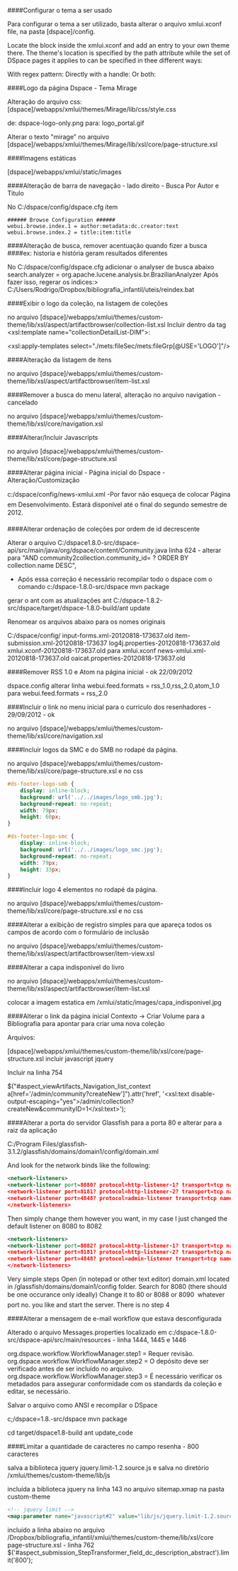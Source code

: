 ####Configurar o tema a ser usado

Para configurar o tema a ser utilizado, basta alterar o arquivo xmlui.xconf file, na pasta [dspace]/config.

Locate the <themes> block inside the xmlui.xconf and add an entry to your own theme there. The theme's location is specified by the path attribute while the set of DSpace pages it applies to can be specified in thee different ways:

With regex pattern: <theme name=" Theme's name" regex="community-list" path=" YourThemeDir /"/>
Directly with a handle: <theme name=" Theme's name" handle="123456789/42" path=" YourThemeDir /"/>
Or both: <theme name=" Theme's name" regex="browse-title^" handle="123456789/42" path=" YourThemeDir /"/>


####Logo da página Dspace - Tema Mirage

Alteração do arquivo css: [dspace]/webapps/xmlui/themes/Mirage/lib/css/style.css

de: dspace-logo-only.png 
para: logo_portal.gif

Alterar o texto "mirage" no arquivo
[dspace]/webapps/xmlui/themes/Mirage/lib/xsl/core/page-structure.xsl


####Imagens estáticas

[dspace]/webapps/xmlui/static/images


####Alteração de barra de navegação - lado direito - Busca Por Autor e Titulo

No C:/dspace/config/dspace.cfg item 

```
###### Browse Configuration ######
webui.browse.index.1 = author:metadata:dc.creator:text
webui.browse.index.2 = title:item:title
```



####Alteração de busca, remover acentuação quando fizer a busca
####ex: historia e história geram resultados diferentes

No C:/dspace/config/dspace.cfg adicionar o analyser de busca abaixo
search.analyzer = org.apache.lucene.analysis.br.BrazilianAnalyzer
Após fazer isso, regerar os indices:> C:/Users/Rodrigo/Dropbox/bibliografia_infantil/uteis/reindex.bat


####Exibir o logo da coleção, na listagem de coleções

no arquivo [dspace]/webapps/xmlui/themes/custom-theme/lib/xsl/aspect/artifactbrowser/collection-list.xsl
Incluir dentro da tag <xsl:template name="collectionDetailList-DIM">:

<!-- Generate the logo, if present, from the file section -->
<xsl:apply-templates select="./mets:fileSec/mets:fileGrp[@USE='LOGO']"/>


####Alteração da listagem de itens

no arquivo [dspace]/webapps/xmlui/themes/custom-theme/lib/xsl/aspect/artifactbrowser/item-list.xsl


####Remover a busca do menu lateral, alteração no arquivo navigation - cancelado

no arquivo [dspace]/webapps/xmlui/themes/custom-theme/lib/xsl/core/navigation.xsl


####Alterar/Incluir Javascripts

no arquivo [dspace]/webapps/xmlui/themes/custom-theme/lib/xsl/core/page-structure.xsl


####Alterar página inicial - Página inicial do Dspace - Alteração/Customização

c:/dspace/config/news-xmlui.xml
-Por favor não esqueça de colocar Página em Desenvolvimento. Estará disponível até o final 
do segundo semestre de 2012.

####Alterar ordenação de coleções por ordem de id decrescente

Alterar o arquivo C:/dspace1.8.0-src/dspace-api/src/main/java/org/dspace/content/Community.java
linha 624 - alterar para "AND community2collection.community_id= ? ORDER BY collection.name DESC",

- Após essa correção é necessário recompilar todo o dspace com o comando
c:/dspace-1.8.0-src/dspace mvn package

gerar o ant com as atualizações ant 
C:/dspace-1.8.2-src/dspace/target/dspace-1.8.0-build/ant update

Renomear os arquivos abaixo para os nomes originais

C:/dspace/config/
input-forms.xml-20120818-173637.old
item-submission.xml-20120818-173637
log4j.properties-20120818-173637.old
xmlui.xconf-20120818-173637.old para xmlui.xconf
news-xmlui.xml-20120818-173637.old
oaicat.properties-20120818-173637.old


####Remover RSS 1.0 e Atom na página inicial - ok 22/09/2012

dspace.config
alterar linha 
webui.feed.formats = rss_1.0,rss_2.0,atom_1.0
para
webui.feed.formats = rss_2.0


####Incluir o link no menu inicial para o curriculo dos resenhadores - 29/09/2012 - ok

no arquivo [dspace]/webapps/xmlui/themes/custom-theme/lib/xsl/core/navigation.xsl



####Incluir logos da SMC e do SMB no rodapé da página.

no arquivo [dspace]/webapps/xmlui/themes/custom-theme/lib/xsl/core/page-structure.xsl
e no css

```css
#ds-footer-logo-smb {
	display: inline-block;
	background: url('../../images/logo_smb.jpg');
	background-repeat: no-repeat;
	width: 79px;
	height: 60px;
}

#ds-footer-logo-smc {
	display: inline-block;
	background: url('../../images/logo_smc.jpg');
	background-repeat: no-repeat;
	width: 79px;
	height: 33px;
}
```

####Incluir logo 4 elementos no rodapé da página.

no arquivo [dspace]/webapps/xmlui/themes/custom-theme/lib/xsl/core/page-structure.xsl
e no css


####Alterar a exibição de registro simples para que apareça todos os campos de acordo com o formulário de inclusão

no arquivo [dspace]/webapps/xmlui/themes/custom-theme/lib/xsl/aspect/artifactbrowser/item-view.xsl


####Alterar a capa indisponivel do livro

no arquivo [dspace]/webapps/xmlui/themes/custom-theme/lib/xsl/aspect/artifactbrowser/item-list.xsl

colocar a imagem estatica em 
/xmlui/static/images/capa_indisponivel.jpg

####Alterar o link da página inicial Contexto -> Criar Volume para a Bibliografia para apontar para criar uma nova coleção 


Arquivos:

[dspace]/webapps/xmlui/themes/custom-theme/lib/xsl/core/page-structure.xsl
incluir javascript jquery

Incluir na linha 754

$("#aspect_viewArtifacts_Navigation_list_context a[href='/admin/community?createNew']").attr('href', 
'<xsl:text disable-output-escaping="yes">/admin/collection?createNew&amp;communityID=1</xsl:text>');
			
####Alterar a porta do servidor Glassfish para a porta 80 e alterar para a raiz da aplicação

C:/Program Files/glassfish-3.1.2/glassfish/domains/domain1/config/domain.xml

And look for the network binds like the following:

```xml
<network-listeners>
<network-listener port=8080? protocol=http-listener-1? transport=tcp name=http-listener-1? thread-pool=http-thread-pool></network-listener>
<network-listener port=8181? protocol=http-listener-2? transport=tcp name=http-listener-2? thread-pool=http-thread-pool></network-listener>
<network-listener port=4848? protocol=admin-listener transport=tcp name=admin-listener thread-pool=admin-thread-pool></network-listener>
</network-listeners>
```

Then simply change them however you want, in my case I just changed the default listener on 8080 to 8082

```xml
<network-listeners>
<network-listener port=8082? protocol=http-listener-1? transport=tcp name=http-listener-1? thread-pool=http-thread-pool></network-listener>
<network-listener port=8181? protocol=http-listener-2? transport=tcp name=http-listener-2? thread-pool=http-thread-pool></network-listener>
<network-listener port=4848? protocol=admin-listener transport=tcp name=admin-listener thread-pool=admin-thread-pool></network-listener>
</network-listeners>
```

Very simple steps
Open (in notepad or other text editor) domain.xml located in /glassfish/domains/domain1/config folder.
Search for 8080 (there should be one occurance only ideally)
Change it to 80 or 8088 or 8090  whatever port no. you like and start the server.
There is no step 4 

####Alterar a mensagem de e-mail workflow que estava desconfigurada

Alterado o arquivo Messages.properties localizado em 
c:/dspace-1.8.0-src/dspace-api/src/main/resources - linha 1444, 1445 e 1446

org.dspace.workflow.WorkflowManager.step1 = Requer revisão.
org.dspace.workflow.WorkflowManager.step2 = O depósito deve ser verificado antes de ser incluído no arquivo.
org.dspace.workflow.WorkflowManager.step3 = É necessário verificar os metadados para assegurar conformidade com os standards da coleção e editar, se necessário.

Salvar o arquivo como ANSI e recompilar o DSpace

c;/dspace=1.8.-src/dspace
mvn package

cd target/dspace1.8-build
ant update_code

####Limitar a quantidade de caracteres no campo resenha - 800 caracteres

salva a biblioteca jquery jquery.limit-1.2.source.js e salva no
diretório /xmlui/themes/custom-theme/lib/js

incluída a biblioteca jquery na linha 143
no arquivo sitemap.xmap na pasta custom-theme

```xml
<!-- jquery limit -->
<map:parameter name="javascript#2" value="lib/js/jquery.limit-1.2.source.js"/>
```

incluído a linha abaixo no arquivo 
/Dropbox/bibliografia_infantil/xmlui/themes/custom-theme/lib/xsl/core
page-structure.xsl - linha 762
$('#aspect_submission_StepTransformer_field_dc_description_abstract').limit('800');


